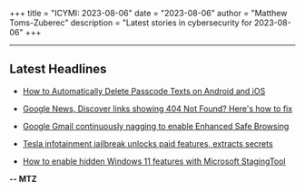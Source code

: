 +++
title = "ICYMI: 2023-08-06"
date = "2023-08-06"
author = "Matthew Toms-Zuberec"
description = "Latest stories in cybersecurity for 2023-08-06"
+++

---------------------------------------------------------------------------
## Latest Headlines
- [How to Automatically Delete Passcode Texts on Android and iOS](https://www.wired.com/story/how-to-automatically-delete-passcode-texts-android-ios/)

- [Google News, Discover links showing 404 Not Found? Here's how to fix](https://www.bleepingcomputer.com/news/technology/google-news-discover-links-showing-404-not-found-heres-how-to-fix/)

- [Google Gmail continuously nagging to enable Enhanced Safe Browsing](https://www.bleepingcomputer.com/news/google/google-gmail-continuously-nagging-to-enable-enhanced-safe-browsing/)

- [Tesla infotainment jailbreak unlocks paid features, extracts secrets](https://www.bleepingcomputer.com/news/security/tesla-infotainment-jailbreak-unlocks-paid-features-extracts-secrets/)

- [How to enable hidden Windows 11 features with Microsoft StagingTool](https://www.bleepingcomputer.com/news/microsoft/how-to-enable-hidden-windows-11-features-with-microsoft-stagingtool/)

**-- MTZ**